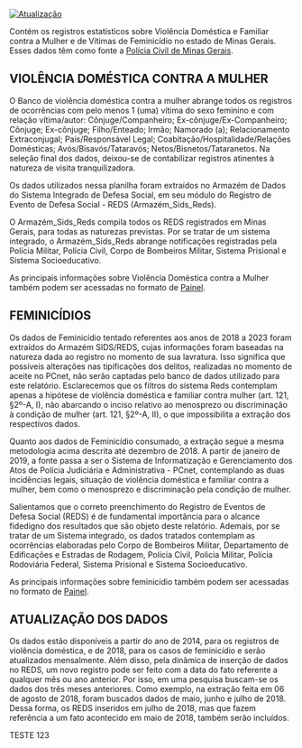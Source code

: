 [![Atualização](https://github.com/transparencia-mg/violencia-contra-mulher/actions/workflows/main.yaml/badge.svg)](https://github.com/transparencia-mg/violencia-contra-mulher/actions/workflows/main.yaml)

Contém os registros estatísticos sobre Violência Doméstica e Familiar contra a Mulher e de Vítimas de Feminicídio no estado de Minas Gerais. Esses dados têm como fonte a [Polícia Civil de Minas Gerais](http://www.seguranca.mg.gov.br/component/gmg/page/3118-violencia-contra-a-mulher).

## VIOLÊNCIA DOMÉSTICA CONTRA A MULHER

O Banco de violência doméstica contra a mulher abrange todos os registros de ocorrências com pelo menos 1 (uma) vítima do sexo feminino e com relação vítima/autor: Cônjuge/Companheiro; Ex-cônjuge/Ex-Companheiro; Cônjuge; Ex-cônjuge; Filho/Enteado; Irmão; Namorado (a); Relacionamento Extraconjugal; Pais/Responsável Legal; Coabitação/Hospitalidade/Relações Domésticas; Avós/Bisavós/Tataravós; Netos/Bisnetos/Tataranetos. Na seleção final dos dados, deixou-se de contabilizar registros atinentes à natureza de visita tranquilizadora.

Os dados utilizados nessa planilha foram extraídos no Armazém de Dados do Sistema Integrado de Defesa Social, em seu módulo do Registro de Evento de Defesa Social - REDS (Armazém_Sids_Reds).

O Armazém_Sids_Reds compila todos os REDS registrados em Minas Gerais, para todas as naturezas previstas. Por se tratar de um sistema integrado, o Armazém_Sids_Reds abrange notificações registradas pela Polícia Militar, Polícia Civil, Corpo de Bombeiros Militar, Sistema Prisional e Sistema Socioeducativo.

As principais informações sobre Violência Doméstica contra a Mulher também podem ser acessadas no formato de  [Painel](https://app.powerbi.com/view?r=eyJrIjoiNjNkZTBlYTItYmI2OC00ODMxLTgyZTAtNmE2ZTUzM2NjMDhmIiwidCI6IjU2ZDBhNGVhLWRlNTgtNGI3OC1iYmRiLTNiODU0M2MwYjMxZiJ9).

## FEMINICÍDIOS

Os dados de Feminicídio tentado referentes aos anos de 2018 a 2023 foram extraídos do Armazém SIDS/REDS, cujas informações foram baseadas na natureza dada ao registro no momento de sua lavratura. Isso significa que possíveis alterações nas tipificações dos delitos, realizadas no momento de aceite no PCnet, não serão captadas pelo banco de dados utilizado para este relatório. Esclarecemos que os filtros do sistema Reds contemplam apenas a hipótese de violência doméstica e familiar contra mulher (art. 121, §2º-A, I), não abarcando o inciso relativo ao menosprezo ou discriminação à condição de mulher (art. 121, §2º-A, II), o que impossibilita a extração dos respectivos dados.

Quanto aos dados de Feminicídio consumado, a extração segue a mesma metodologia acima descrita até dezembro de 2018. A partir de janeiro de 2019, a fonte passa a ser o Sistema de Informatização e Gerenciamento dos Atos de Polícia Judiciária e Administrativa - PCnet, contemplando as duas incidências legais, situação de violência doméstica e familiar contra a mulher, bem como o menosprezo e discriminação pela condição de mulher.

Salientamos que o correto preenchimento do Registro de Eventos de Defesa Social (REDS) é de fundamental importância para o alcance fidedigno dos resultados que são objeto deste relatório. Ademais, por se tratar de um Sistema integrado, os dados tratados contemplam as ocorrências elaboradas pelo Corpo de Bombeiros Militar, Departamento de Edificações e Estradas de Rodagem, Polícia Civil, Policia Militar, Polícia Rodoviária Federal, Sistema Prisional e Sistema Socioeducativo.  

As principais informações sobre feminicídio também podem ser acessadas no formato de [Painel](https://app.powerbi.com/view?r=eyJrIjoiNjRlZDliOTItYjdlOC00YzljLTlhMjgtODZlM2MyNjFhYTBkIiwidCI6IjU2ZDBhNGVhLWRlNTgtNGI3OC1iYmRiLTNiODU0M2MwYjMxZiJ9).

## ATUALIZAÇÃO DOS DADOS

Os dados estão disponíveis a partir do ano de 2014, para os registros de violência doméstica, e de 2018, para os casos de feminicídio e serão atualizados mensalmente. Além disso, pela dinâmica de inserção de dados no REDS, um novo registro pode ser feito com a data do fato referente a qualquer mês ou ano anterior. Por isso, em uma pesquisa buscam-se os dados dos três meses anteriores. Como exemplo, na extração feita em 06 de agosto de 2018, foram buscados dados de maio, junho e julho de 2018. Dessa forma, os REDS inseridos em julho de 2018, mas que fazem referência a um fato acontecido em maio de 2018, também serão incluídos.

TESTE 123

